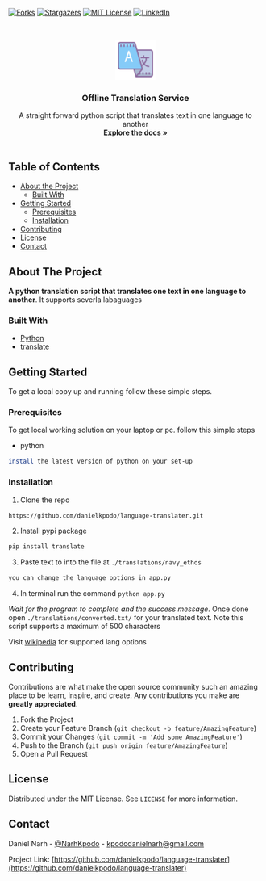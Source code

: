 [![Forks][forks-shield]][forks-url]
[![Stargazers][stars-shield]][stars-url]
[![MIT License][license-shield]][license-url]
[![LinkedIn][linkedin-shield]][linkedin-url]

<!-- PROJECT LOGO -->
<br />
<p align="center">
  <a href="https://github.com/danielkpodo/language-translater">
    <img src="images/translate.png" alt="Logo" width="80" height="80">
  </a>

  <h3 align="center">Offline Translation Service</h3>

  <p align="center">
    A straight forward python script that translates text in one language to another
    <br />
    <a href="https://github.com/danielkpodo/language-translater"><strong>Explore the docs »</strong></a>
    <br />
    <br />
  </p>
</p>

<!-- TABLE OF CONTENTS -->

## Table of Contents

- [About the Project](#about-the-project)
  - [Built With](#built-with)
- [Getting Started](#getting-started)
  - [Prerequisites](#prerequisites)
  - [Installation](#installation)
- [Contributing](#contributing)
- [License](#license)
- [Contact](#contact)

<!-- ABOUT THE PROJECT -->

## About The Project

**A python translation script that translates one text in one language to another**.
It supports severla labaguages

### Built With

- [Python]()
- [translate](https://pypi.org/project/translate/)

<!-- GETTING STARTED -->

## Getting Started

To get a local copy up and running follow these simple steps.

### Prerequisites

To get local working solution on your laptop or pc. follow this simple steps

- python

```sh
install the latest version of python on your set-up
```

### Installation

1. Clone the repo

```sh
https://github.com/danielkpodo/language-translater.git
```

2. Install pypi package

```sh
pip install translate
```

3. Paste text to into the file at `./translations/navy_ethos`

```sh
you can change the language options in app.py
```

4. In terminal run the command `python app.py`

_Wait for the program to complete and the success message_. Once done open `./translations/converted.txt/` for your translated text. Note this script supports a maximum of 500 characters

Visit [wikipedia](https://en.wikipedia.org/wiki/ISO_639-1) for supported lang options

## Contributing

Contributions are what make the open source community such an amazing place to be learn, inspire, and create. Any contributions you make are **greatly appreciated**.

1. Fork the Project
2. Create your Feature Branch (`git checkout -b feature/AmazingFeature`)
3. Commit your Changes (`git commit -m 'Add some AmazingFeature'`)
4. Push to the Branch (`git push origin feature/AmazingFeature`)
5. Open a Pull Request

<!-- LICENSE -->

## License

Distributed under the MIT License. See `LICENSE` for more information.

<!-- CONTACT -->

## Contact

Daniel Narh - [@NarhKpodo](https://twitter.com/NarhKpodo) - kpododanielnarh@gmail.com

Project Link: [https://github.com/danielkpodo/language-translater](https://github.com/danielkpodo/language-translater)

[forks-shield]: https://img.shields.io/github/forks/danielkpodo/language-translater.svg?style=flat-square
[forks-url]: https://github.com/danielkpodo/language-translater/network/members
[stars-shield]: https://img.shields.io/github/stars/danielkpodo/language-translater.svg?style=flat-square
[stars-url]: https://github.com/danielkpodo/language-translater/stargazers
[license-shield]: https://img.shields.io/github/license/danielkpodo/language-translater.svg?style=flat-square
[license-url]: https://github.com/danielkpodo/language-translater/blob/master/LICENSE.txt
[linkedin-shield]: https://img.shields.io/badge/-LinkedIn-black.svg?style=flat-square&logo=linkedin&colorB=555
[linkedin-url]: https://www.linkedin.com/in/daniel-narh-kpodo/
